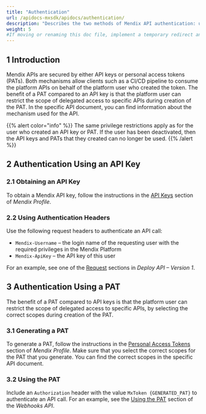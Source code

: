 ```yaml
---
title: "Authentication"
url: /apidocs-mxsdk/apidocs/authentication/
description: "Describes the two methods of Mendix API authentication: using API keys and using personal access tokens."
weight: 5
#If moving or renaming this doc file, implement a temporary redirect and let the respective team know they should update the URL in the product. See Mapping to Products for more details.
---
```


## 1 Introduction

Mendix APIs are secured by either API keys or personal access tokens (PATs). Both mechanisms allow clients such as a CI/CD pipeline to consume the platform APIs on behalf of the platform user who created the token. The benefit of a PAT compared to an API key is that the platform user can restrict the scope of delegated access to specific APIs during creation of the PAT. In the specific API document, you can find information about the mechanism used for the API. 

{{% alert color="info" %}}
The same privilege restrictions apply as for the user who created an API key or PAT. If the user has been deactivated, then the API keys and PATs that they created can no longer be used.
{{% /alert %}}

## 2 Authentication Using an API Key

### 2.1 Obtaining an API Key

To obtain a Mendix API key, follow the instructions in the [API Keys](/community-tools/mendix-profile/user-settings/#profile-api-keys) section of *Mendix Profile*.

### 2.2 Using Authentication Headers

Use the following request headers to authenticate an API call:

* `Mendix-Username` – the login name of the requesting user with the required privileges in the Mendix Platform
* `Mendix-ApiKey` – the API key of this user

For an example, see one of the [Request](/apidocs-mxsdk/apidocs/deploy-api/#list-environments-request) sections in *Deploy API – Version 1*.

## 3 Authentication Using a PAT

The benefit of a PAT compared to API keys is that the platform user can restrict the scope of delegated access to specific APIs, by  selecting the correct scopes during creation of the PAT.

### 3.1 Generating a PAT

To generate a PAT, follow the instructions in the [Personal Access Tokens](/community-tools/mendix-profile/user-settings/#pat) section of *Mendix Profile*. Make sure that you select the correct scopes for the PAT that you generate. You can find the correct scopes in the specific API document.

### 3.2  Using the PAT

Include an `Authorization` header with the value `MxToken {GENERATED_PAT}` to authenticate an API call. For an example, see the [Using the PAT](/apidocs-mxsdk/apidocs/webhooks-api/#use-pat) section of the *Webhooks API*.
